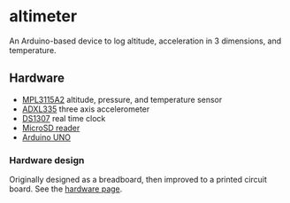 # altimeter

An Arduino-based device to log altitude, acceleration in 3 dimensions, and temperature. 

## Hardware

* [MPL3115A2](https://www.adafruit.com/products/1893) altitude, pressure, and temperature sensor
* [ADXL335](https://www.adafruit.com/products/163) three axis accelerometer
* [DS1307](https://www.adafruit.com/products/264) real time clock
* [MicroSD reader](https://www.adafruit.com/products/254)
* [Arduino UNO](https://www.arduino.cc/en/Main/ArduinoBoardUno)

### Hardware design

Originally designed as a breadboard, then improved to a printed circuit board. See the [hardware page](hardware/hardware.md).